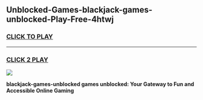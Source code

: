 
## Unblocked-Games-blackjack-games-unblocked-Play-Free-4htwj
<h3>
<a href="https://premium76.site?title=blackjack-games-unblocked&ref=19M">CLICK TO PLAY</a></h3>
<hr>

<h3>
<a href="https://premium76.site?title=blackjack-games-unblocked&ref=19M">CLICK 2 PLAY</a>
  
</h3>

<a href="https://premium76.site?title=blackjack-games-unblocked&ref=19M"><img src="https://clearcache.store/games.png"></a>


**blackjack-games-unblocked games unblocked: Your Gateway to Fun and Accessible Online Gaming**
